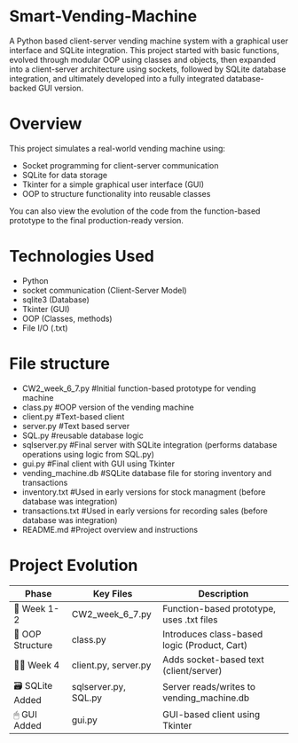 # Smart-Vending-Machine

A Python based client-server vending machine system with a graphical user interface and SQLite integration. This project started with basic functions, evolved through modular OOP using classes and objects, then expanded into a client-server architecture using sockets, followed by SQLite database integration, and ultimately developed into a fully integrated database-backed GUI version.

# Overview

This project simulates a real-world vending machine using:
- Socket programming for client-server communication
- SQLite for data storage
- Tkinter for a simple graphical user interface (GUI)
- OOP to structure functionality into reusable classes

You can also view the evolution of the code from the function-based prototype to the final production-ready version.

# Technologies Used

- Python
- socket communication (Client-Server Model)
- sqlite3 (Database)
- Tkinter (GUI)
- OOP (Classes, methods)
- File I/O (.txt)

# File structure

 - CW2_week_6_7.py #Initial function-based prototype for vending machine
 - class.py #OOP version of the vending machine
 - client.py #Text-based client
 - server.py #Text based server
 - SQL.py #reusable database logic
 - sqlserver.py #Final server with SQLite integration (performs database operations using logic from SQL.py)
 - gui.py #Final client with GUI using Tkinter
 - vending_machine.db #SQLite database file for storing inventory and transactions
 - inventory.txt #Used in early versions for stock managment (before database was integration)
 - transactions.txt #Used in early versions for recording sales (before database was integration)
 - README.md #Project overview and instructions

# Project Evolution

| Phase            | Key Files              | Description                                  |
|------------------|------------------------|----------------------------------------------|
| 🧪 Week 1-2       | CW2_week_6_7.py       | Function-based prototype, uses .txt files  |
| 🧱 OOP Structure  | class.py             | Introduces class-based logic (Product, Cart) |
| 🧑‍💻 Week 4        | client.py, server.py | Adds socket-based text (client/server)    |
| 🗃 SQLite Added    | sqlserver.py, SQL.py | Server reads/writes to vending_machine.db  |
| 🖱 GUI Added       | gui.py               | GUI-based client using Tkinter               |
